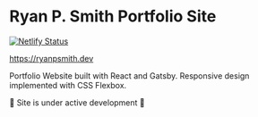 # Ryan P. Smith Portfolio Site

[![Netlify Status](https://api.netlify.com/api/v1/badges/029a396f-7a91-461b-9153-73fd02f045f6/deploy-status)](https://app.netlify.com/sites/ryan-peter-smith/deploys)

https://ryanpsmith.dev

Portfolio Website built with React and Gatsby. Responsive design implemented with CSS Flexbox.

🚧 Site is under active development 🚧